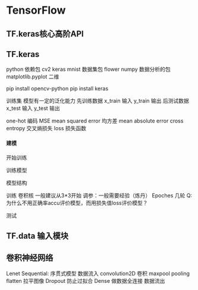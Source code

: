# TensorFlow 

## TF.keras核心高阶API

## TF.keras
python
依赖包 
cv2 
keras
mnist 数据集包 flower
numpy 数据分析的包 
matplotlib.pyplot 二维

pip install opencv-python
pip install keras

训练集 模型有一定的泛化能力
先训练数据 x_train 输入 y_train 输出
后测试数据 x_test 输入 y_test 输出

one-hot 编码
MSE mean squared error 均方差
    mean absolute error 
cross entropy 交叉熵损失
loss 损失函数

#### 建模
开始训练

训练模型

模型结构

训练
    卷积核 一般建议从3*3开始 
    调参：一般需要经验（炼丹）
    Epoches 几轮
Q:为什么不用正确率accu评价模型，而用损失值loss评价模型？

测试


## TF.data 输入模块




## 卷积神经网络
Lenet
Sequential: 序贯式模型
数据流入
convolution2D 卷积
maxpool pooling
flatten 拉平图像
Dropout 防止过拟合
Dense 做数据全连接
数据流出
